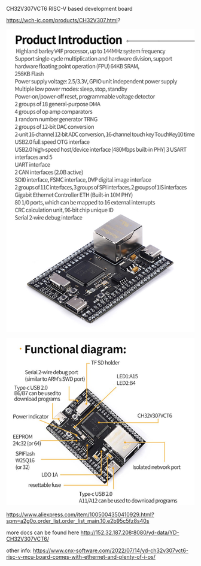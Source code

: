 CH32V307VCT6 RISC-V based development board

https://wch-ic.com/products/CH32V307.html?

![image](https://github.com/yym36100/RISC-V_CH32V307VCT6/blob/main/Sfea2b84a585d4c589b0d558fd6c9f805y.jpg)

![image](https://github.com/yym36100/RISC-V_CH32V307VCT6/blob/main/Capture.JPG)

https://www.aliexpress.com/item/1005004350410929.html?spm=a2g0o.order_list.order_list_main.10.e2b95c5fz8s40s

more docs can be found here
http://152.32.187.208:8080/yd-data/YD-CH32V307VCT6/

other info:
https://www.cnx-software.com/2022/07/14/yd-ch32v307vct6-risc-v-mcu-board-comes-with-ethernet-and-plenty-of-i-os/
